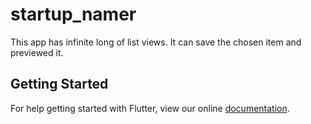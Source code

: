 # startup_namer

This app has infinite long of list views. It can save the chosen item and previewed it.

## Getting Started
For help getting started with Flutter, view our online
[documentation](https://flutter.io/).
